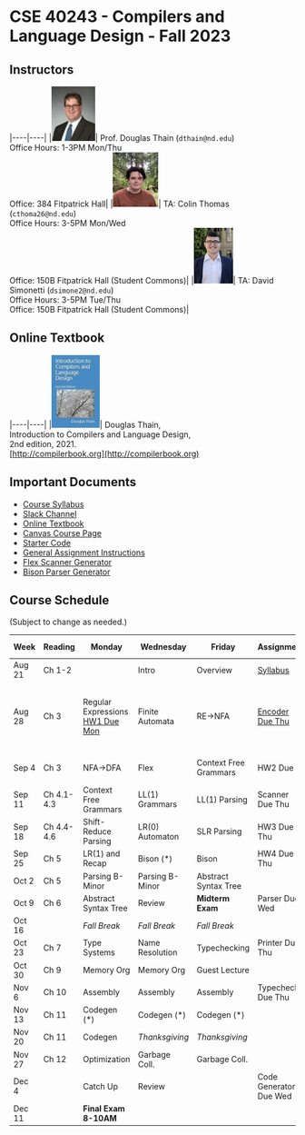 # CSE 40243 - Compilers and Language Design - Fall 2023

## Instructors

|----|----|
|![](images/dthain-small.jpg)| Prof. Douglas Thain (`dthain@nd.edu`)<br> Office Hours: 1-3PM Mon/Thu <br> Office: 384 Fitpatrick Hall|
|![](images/cthoma26-small.jpg)| TA: Colin Thomas (`cthoma26@nd.edu`)<br> Office Hours: 3-5PM Mon/Wed <br> Office: 150B Fitpatrick Hall (Student Commons)|
|![](images/david_pic.png)| TA: David Simonetti (`dsimone2@nd.edu`)<br> Office Hours: 3-5PM Tue/Thu <br> Office: 150B Fitpatrick Hall (Student Commons)|

## Online Textbook

|----|----|
|![](images/compilerbook-small.jpg)| Douglas Thain,<br>Introduction to Compilers and Language Design,<br>2nd edition, 2021.<br>[http://compilerbook.org](http://compilerbook.org)

## Important Documents

- [Course Syllabus](syllabus.md)
- [Slack Channel](https://nd-cse.slack.com/channels/compilers-fa23)
- [Online Textbook](http://compilerbook.org)
- [Canvas Course Page](https://canvas.nd.edu/courses/70800)
- [Starter Code](https://github.com/dthain/compilerbook-starter-code)
- [General Assignment Instructions](general)
- [Flex Scanner Generator](https://westes.github.io/flex/manual/)
- [Bison Parser Generator](https://www.gnu.org/software/bison/manual/html_node/index.html)

<!-- - [General Assignment Instructions](general.md) -->
<!-- - [B-Minor 2023 Language Guide](bminor.md) -->

## Course Schedule

(Subject to change as needed.)

|Week | Reading | Monday | Wednesday | Friday | Assignment | Extra Links |
|-----|---------|-------|------------|--------|------------|-------------|
|Aug 21 | Ch 1-2     |               | Intro  | Overview   | [Syllabus](syllabus.md)  |
|Aug 28 | Ch 3       | Regular Expressions <br>[HW1 Due Mon](homework.md) | Finite Automata       | RE->NFA    | [Encoder Due Thu](encoder) | [Hand Parser](https://github.com/cooperative-computing-lab/cctools/blob/master/dttools/src/jx_parse.c#L254) <br> [Regex 101](https://regex101.com/) <br> [Regex Golf](http://alf.nu/RegexGolf?world=regex&level=r02) <br> [Unicode](https://www.joelonsoftware.com/2003/10/08/the-absolute-minimum-every-software-developer-absolutely-positively-must-know-about-unicode-and-character-sets-no-excuses/) |
|Sep 4  | Ch 3       | NFA->DFA            | Flex | Context Free Grammars | HW2 Due | [Flex Scanner Generator](https://westes.github.io/flex/manual/)
|Sep 11 | Ch 4.1-4.3 | Context Free Grammars  | LL(1) Grammars | LL(1) Parsing    | Scanner Due Thu |
|Sep 18 | Ch 4.4-4.6 |  Shift-Reduce Parsing  | LR(0) Automaton | SLR Parsing     | HW3 Due Thu |
|Sep 25 | Ch 5       | LR(1) and Recap | Bison (*)               | Bison            | HW4 Due Thu |
|Oct 2  | Ch 5       | Parsing B-Minor | Parsing B-Minor       | Abstract Syntax Tree |  | [AST Handout](ast.html) |
|Oct 9  | Ch 6       | Abstract Syntax Tree | Review           | **Midterm Exam** | Parser Due Wed     |
|Oct 16 |            | *Fall Break*    | *Fall Break*          | *Fall Break*     |                   |
|Oct 23 | Ch 7       | Type Systems    | Name Resolution       | Typechecking     | Printer Due Thu   |
|Oct 30 | Ch 9       | Memory Org      | Memory Org            | Guest Lecture    |                   |
|Nov 6  | Ch 10      | Assembly        | Assembly              | Assembly         | Typecheck Due Thu |
|Nov 13 | Ch 11      | Codegen (*)     | Codegen (*)           | Codegen (*)      |                   |
|Nov 20 | Ch 11      | Codegen         | *Thanksgiving*        | *Thanksgiving*   |                   |
|Nov 27 | Ch 12      | Optimization    | Garbage Coll.         | Garbage Coll.    |                   |
|Dec 4  |            | Catch Up        | Review                |                  | Code Generator Due Wed |
|Dec 11 |            | **Final Exam 8-10AM** |                 |                  |                    |

<!--

[CFG Tool](https://web.stanford.edu/class/archive/cs/cs103/cs103.1156/tools/cfg/)
[Joke](https://xkcd.com/1090/)
[Intel Manuals](https://www.intel.com/content/www/us/en/developer/articles/technical/intel-sdm.html)
[Calling Convention](https://refspecs.linuxbase.org/elf/x86_64-abi-0.99.pdf)
[Bison Manual](https://www.gnu.org/software/bison/manual/html_node/index.html)
[Bison Examples](https://github.com/dthain/compilerbook-examples/tree/master/chapter5)
-->
